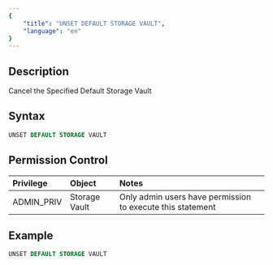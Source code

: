 ```yaml
---
{
    "title": "UNSET DEFAULT STORAGE VAULT",
    "language": "en"
}
---
```


## Description
Cancel the Specified Default Storage Vault

## Syntax

```sql
UNSET DEFAULT STORAGE VAULT
```

## Permission Control

| Privilege  | Object        | Notes                                                      |
| :--------- | :------------ | :--------------------------------------------------------- |
| ADMIN_PRIV | Storage Vault | Only admin users have permission to execute this statement |

## Example

```sql
UNSET DEFAULT STORAGE VAULT
```